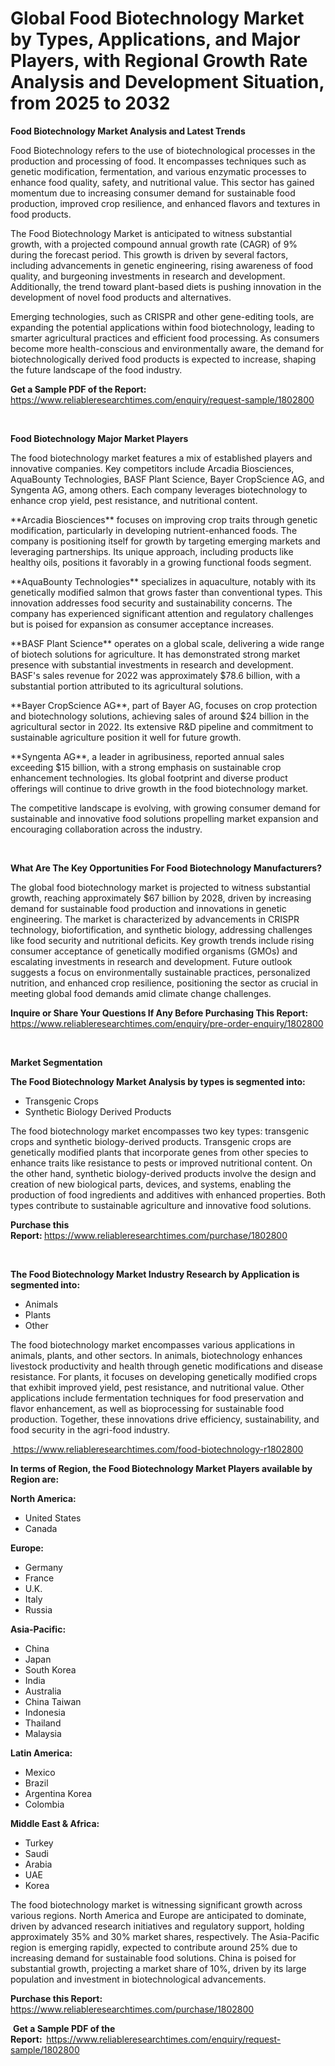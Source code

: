 <p><h1>Global Food Biotechnology Market by Types, Applications, and Major Players, with Regional Growth Rate Analysis and Development Situation, from 2025 to 2032</h1></p><p><strong>Food Biotechnology Market Analysis and Latest Trends</strong></p>
<p><p>Food Biotechnology refers to the use of biotechnological processes in the production and processing of food. It encompasses techniques such as genetic modification, fermentation, and various enzymatic processes to enhance food quality, safety, and nutritional value. This sector has gained momentum due to increasing consumer demand for sustainable food production, improved crop resilience, and enhanced flavors and textures in food products.</p><p>The Food Biotechnology Market is anticipated to witness substantial growth, with a projected compound annual growth rate (CAGR) of 9% during the forecast period. This growth is driven by several factors, including advancements in genetic engineering, rising awareness of food quality, and burgeoning investments in research and development. Additionally, the trend toward plant-based diets is pushing innovation in the development of novel food products and alternatives.</p><p>Emerging technologies, such as CRISPR and other gene-editing tools, are expanding the potential applications within food biotechnology, leading to smarter agricultural practices and efficient food processing. As consumers become more health-conscious and environmentally aware, the demand for biotechnologically derived food products is expected to increase, shaping the future landscape of the food industry.</p></p>
<p><strong>Get a Sample PDF of the Report:&nbsp;</strong> <a href="https://www.reliableresearchtimes.com/enquiry/request-sample/1802800?utm_campaign=3107&utm_medium=2&utm_source=Github&utm_content=ia&utm_term=16042025&utm_id=food-biotechnology">https://www.reliableresearchtimes.com/enquiry/request-sample/1802800</a></p>
<p>&nbsp;</p>
<p><strong>Food Biotechnology Major Market Players</strong></p>
<p><p>The food biotechnology market features a mix of established players and innovative companies. Key competitors include Arcadia Biosciences, AquaBounty Technologies, BASF Plant Science, Bayer CropScience AG, and Syngenta AG, among others. Each company leverages biotechnology to enhance crop yield, pest resistance, and nutritional content.</p><p>**Arcadia Biosciences** focuses on improving crop traits through genetic modification, particularly in developing nutrient-enhanced foods. The company is positioning itself for growth by targeting emerging markets and leveraging partnerships. Its unique approach, including products like healthy oils, positions it favorably in a growing functional foods segment.</p><p>**AquaBounty Technologies** specializes in aquaculture, notably with its genetically modified salmon that grows faster than conventional types. This innovation addresses food security and sustainability concerns. The company has experienced significant attention and regulatory challenges but is poised for expansion as consumer acceptance increases.</p><p>**BASF Plant Science** operates on a global scale, delivering a wide range of biotech solutions for agriculture. It has demonstrated strong market presence with substantial investments in research and development. BASF's sales revenue for 2022 was approximately $78.6 billion, with a substantial portion attributed to its agricultural solutions.</p><p>**Bayer CropScience AG**, part of Bayer AG, focuses on crop protection and biotechnology solutions, achieving sales of around $24 billion in the agricultural sector in 2022. Its extensive R&D pipeline and commitment to sustainable agriculture position it well for future growth.</p><p>**Syngenta AG**, a leader in agribusiness, reported annual sales exceeding $15 billion, with a strong emphasis on sustainable crop enhancement technologies. Its global footprint and diverse product offerings will continue to drive growth in the food biotechnology market.</p><p>The competitive landscape is evolving, with growing consumer demand for sustainable and innovative food solutions propelling market expansion and encouraging collaboration across the industry.</p></p>
<p>&nbsp;</p>
<p><strong>What Are The Key Opportunities For Food Biotechnology Manufacturers?</strong></p>
<p><p>The global food biotechnology market is projected to witness substantial growth, reaching approximately $67 billion by 2028, driven by increasing demand for sustainable food production and innovations in genetic engineering. The market is characterized by advancements in CRISPR technology, biofortification, and synthetic biology, addressing challenges like food security and nutritional deficits. Key growth trends include rising consumer acceptance of genetically modified organisms (GMOs) and escalating investments in research and development. Future outlook suggests a focus on environmentally sustainable practices, personalized nutrition, and enhanced crop resilience, positioning the sector as crucial in meeting global food demands amid climate change challenges.</p></p>
<p><strong>Inquire or Share Your Questions If Any Before Purchasing This Report:</strong> <a href="https://www.reliableresearchtimes.com/enquiry/pre-order-enquiry/1802800?utm_campaign=3107&utm_medium=2&utm_source=Github&utm_content=ia&utm_term=16042025&utm_id=food-biotechnology">https://www.reliableresearchtimes.com/enquiry/pre-order-enquiry/1802800</a></p>
<p>&nbsp;</p>
<p><strong>Market Segmentation</strong></p>
<p><strong>The Food Biotechnology Market Analysis by types is segmented into:</strong></p>
<p><ul><li>Transgenic Crops</li><li>Synthetic Biology Derived Products</li></ul></p>
<p><p>The food biotechnology market encompasses two key types: transgenic crops and synthetic biology-derived products. Transgenic crops are genetically modified plants that incorporate genes from other species to enhance traits like resistance to pests or improved nutritional content. On the other hand, synthetic biology-derived products involve the design and creation of new biological parts, devices, and systems, enabling the production of food ingredients and additives with enhanced properties. Both types contribute to sustainable agriculture and innovative food solutions.</p></p>
<p><strong>Purchase this Report:&nbsp;</strong><a href="https://www.reliableresearchtimes.com/purchase/1802800?utm_campaign=3107&utm_medium=2&utm_source=Github&utm_content=ia&utm_term=16042025&utm_id=food-biotechnology">https://www.reliableresearchtimes.com/purchase/1802800</a></p>
<p>&nbsp;</p>
<p><strong>The Food Biotechnology Market Industry Research by Application is segmented into:</strong></p>
<p><ul><li>Animals</li><li>Plants</li><li>Other</li></ul></p>
<p><p>The food biotechnology market encompasses various applications in animals, plants, and other sectors. In animals, biotechnology enhances livestock productivity and health through genetic modifications and disease resistance. For plants, it focuses on developing genetically modified crops that exhibit improved yield, pest resistance, and nutritional value. Other applications include fermentation techniques for food preservation and flavor enhancement, as well as bioprocessing for sustainable food production. Together, these innovations drive efficiency, sustainability, and food security in the agri-food industry.</p></p>
<p><a href="https://www.reliableresearchtimes.com/food-biotechnology-r1802800?utm_campaign=3107&utm_medium=2&utm_source=Github&utm_content=ia&utm_term=16042025&utm_id=food-biotechnology">&nbsp;https://www.reliableresearchtimes.com/food-biotechnology-r1802800</a></p>
<p><strong>In terms of Region, the Food Biotechnology Market Players available by Region are:</strong></p>
<p>
    <p> <strong> North America: </strong>
        <ul>
            <li>United States</li>
            <li>Canada</li>
        </ul>
        </p> 
    <p> <strong> Europe: </strong>
        <ul>
            <li>Germany</li>
            <li>France</li>
            <li>U.K.</li>
            <li>Italy</li>
            <li>Russia</li>
        </ul>
        </p> 
    <p> <strong> Asia-Pacific: </strong>
        <ul>
            <li>China</li>
            <li>Japan</li>
            <li>South Korea</li>
            <li>India</li>
            <li>Australia</li>
            <li>China Taiwan</li>
            <li>Indonesia</li>
            <li>Thailand</li>
            <li>Malaysia</li>
        </ul>
        </p> 
    <p> <strong> Latin America: </strong>
        <ul>
            <li>Mexico</li>
            <li>Brazil</li>
            <li>Argentina Korea</li>
            <li>Colombia</li>
        </ul>
        </p> 
    <p> <strong> Middle East & Africa: </strong>
        <ul>
            <li>Turkey</li>
            <li>Saudi</li>
            <li>Arabia</li>
            <li>UAE</li>
            <li>Korea</li>
        </ul>
    </p>
    </p>
<p><p>The food biotechnology market is witnessing significant growth across various regions. North America and Europe are anticipated to dominate, driven by advanced research initiatives and regulatory support, holding approximately 35% and 30% market shares, respectively. The Asia-Pacific region is emerging rapidly, expected to contribute around 25% due to increasing demand for sustainable food solutions. China is poised for substantial growth, projecting a market share of 10%, driven by its large population and investment in biotechnological advancements.</p></p>
<p><strong>Purchase this Report: </strong><a href="https://www.reliableresearchtimes.com/purchase/1802800?utm_campaign=3107&utm_medium=2&utm_source=Github&utm_content=ia&utm_term=16042025&utm_id=food-biotechnology">https://www.reliableresearchtimes.com/purchase/1802800</a></p>
<p>&nbsp;<strong>Get a Sample PDF of the Report:&nbsp;&nbsp;</strong><a href="https://www.reliableresearchtimes.com/enquiry/request-sample/1802800?utm_campaign=3107&utm_medium=2&utm_source=Github&utm_content=ia&utm_term=16042025&utm_id=food-biotechnology">https://www.reliableresearchtimes.com/enquiry/request-sample/1802800</a></p>
<p><strong></strong></p>
<p><p></p><p></p><p></p></p>
